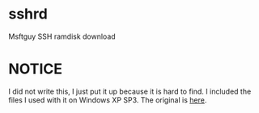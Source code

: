 # sshrd
Msftguy SSH ramdisk download

# NOTICE
I did not write this, I just put it up because it is hard to find. I included the files I used with it on Windows XP SP3. The original is [here](https://github.com/msftguy/ssh-rd).
